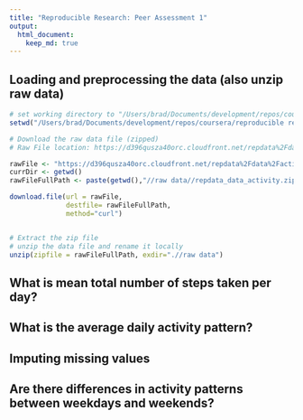 ```yaml
---
title: "Reproducible Research: Peer Assessment 1"
output: 
  html_document:
    keep_md: true
---
```

## Loading and preprocessing the data (also unzip raw data)

```r
# set working directory to "/Users/brad/Documents/development/repos/coursera/reproducible research/project 1"
setwd("/Users/brad/Documents/development/repos/coursera/reproducible research/project 1/RepData_PeerAssessment1")

# Download the raw data file (zipped)
# Raw File location: https://d396qusza40orc.cloudfront.net/repdata%2Fdata%2Factivity.zip

rawFile <- "https://d396qusza40orc.cloudfront.net/repdata%2Fdata%2Factivity.zip"
currDir <- getwd() 
rawFileFullPath <- paste(getwd(),"//raw data//repdata_data_activity.zip",sep="")

download.file(url = rawFile,
              destfile= rawFileFullPath, 
              method="curl")


# Extract the zip file
# unzip the data file and rename it locally
unzip(zipfile = rawFileFullPath, exdir=".//raw data")
```


## What is mean total number of steps taken per day?



## What is the average daily activity pattern?



## Imputing missing values



## Are there differences in activity patterns between weekdays and weekends?
